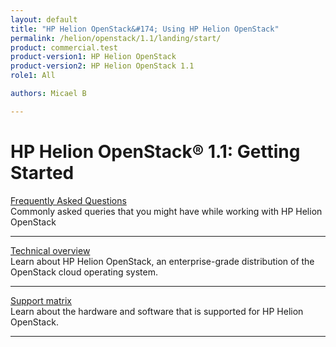 ```yaml
---
layout: default
title: "HP Helion OpenStack&#174; Using HP Helion OpenStack"
permalink: /helion/openstack/1.1/landing/start/
product: commercial.test
product-version1: HP Helion OpenStack
product-version2: HP Helion OpenStack 1.1
role1: All

authors: Micael B

---
```

<!--PUBLISHED-->

<script>

function PageRefresh {
onLoad="window.refresh"
}

PageRefresh();

</script>

<!--
<p style="font-size: small;"> <a href="/helion/openstack/1.1/3rd-party-license-agreements/">&#9664; PREV</a> | <a href="/helion/openstack/1.1/">&#9650; UP</a> | NEXT &#9654; </p>
-->

# HP Helion OpenStack&#174; 1.1: Getting Started

[Frequently Asked Questions](/helion/openstack/1.1/faq/)
<br />Commonly asked queries that you might have while working with HP Helion OpenStack
<hr />

[Technical overview](/helion/openstack/1.1/technical-overview/)
<br />Learn about HP Helion OpenStack, an enterprise-grade distribution of the OpenStack cloud operating system.
<hr />

[Support matrix](helion/openstack/support-matrix/)
<br />Learn about the hardware and software that is supported for HP Helion OpenStack.
<hr />
